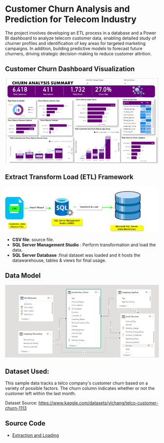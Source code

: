 # Customer Churn Analysis and Prediction for Telecom Industry
The project involves developing an ETL process in a database and a Power BI dashboard to analyze telecom customer data, enabling detailed study of churner profiles and identification of key areas for targeted marketing campaigns.
In addition, building predictive models to forecast future churners, driving strategic decision-making to reduce customer attrition.

## Customer Churn Dashboard Visualization
![Dashboard](https://github.com/Njeri-Gitome/Customer_Churn_Analysis_and_Prediction/blob/main/Power%20BI%20visualization.PNG)

## Extract Transform Load (ETL) Framework 
![etl framework](https://github.com/Njeri-Gitome/Customer_Churn_Analysis_and_Prediction/blob/main/etl%20framework.png)
- **CSV file**: source file.
- **SQL Server Management Studio** : Perform transformation and load the data.
- **SQL Server Database** :final dataset was loaded and it hosts the datawarehouse, tables & views for final usage.
## Data Model
!["Power BI Data Model"](https://github.com/Njeri-Gitome/Customer_Churn_Analysis_and_Prediction/blob/main/Data%20Model.PNG)

## Dataset Used:
This sample data tracks a telco company's customer churn based on a variety of possible factors. The churn column indicates whether or not the customer left within the last month. 

Dataset Source: https://www.kaggle.com/datasets/ylchang/telco-customer-churn-1113

## Source Code
- [Extraction and Loading](https://github.com/Njeri-Gitome/Customer_Churn_Analysis_and_Prediction/blob/main/Exploration.sql)
